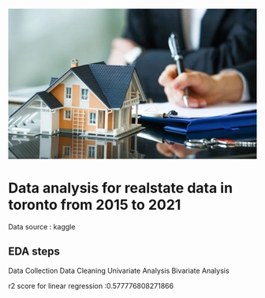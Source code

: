 ![](real-estate-business-compressor.jpg)
# Data analysis for realstate data in toronto from 2015 to 2021
Data source : kaggle
## EDA steps
Data Collection
Data Cleaning
Univariate Analysis
Bivariate Analysis

r2 score for linear regression :0.577776808271866
